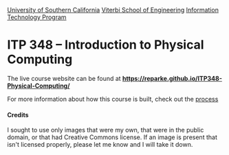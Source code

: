[University of Southern California](https://www.usc.edu)
[Viterbi School of Engineering](https://viterbischool.usc.edu/)
[Information Technology Program](https://itp.usc.edu/)

# ITP 348 – Introduction to Physical Computing

The live course website can be found at **https://reparke.github.io/ITP348-Physical-Computing/**





For more information about how this course is built, check out the [process](how_this_site_is_built.md)



#### Credits

I sought to use only images that were my own, that were in the public domain, or that had Creative Commons license. If an image is present that isn't licensed properly, please let me know and I will take it down.